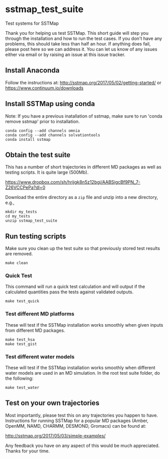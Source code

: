 # sstmap_test_suite
Test systems for SSTMap


Thank you for helping us test SSTMap.   This short guide will step you through the installation and how to run the test cases.   If you don't have any problems, this should take less than half an hour.   If anything does fail, please post here so we can address it. You can let us know of any issues either via email or by raising an issue at this issue tracker.


## Install Anaconda
Follow the instructions at:
http://sstmap.org/2017/05/02/getting-started/
or
https://www.continuum.io/downloads

## Install SSTMap using conda
Note: If you have a previous inatallation of sstmap, make sure to run 'conda remove sstmap' prior to installation.
```
conda config --add channels omnia
conda config --add channels solvationtools
conda install sstmap
```
## Obtain the test suite
This has a number of short trajectories in different MD packages as well as testing scripts.  It is quite large (500Mb).

https://www.dropbox.com/sh/hrijgk8n5z12bgi/AABSigcBf9PN_7-Z26VCCPePa?dl=0

Download the entire directory as a `zip` file and unzip into a new directory, e.g.,
```
mkdir my_tests
cd my_tests
unzip sstmap_test_suite
```
##  Run testing scripts
Make sure you clean up the test suite so that previously stored test results are removed.
```
make clean
```
### Quick Test
This command will run a quick test calculation and will output if the calculated quantities pass the tests against validated outputs.
```
make test_quick
```
### Test different MD platforms
These will test if the SSTMap installation works smoothly when given inputs from different MD packages.
```
make test_hsa
make test_gist
```
### Test different water models
These will test if the SSTMap installation works smoothly when different water models are used in an MD simulation. In the root test suite folder, do the following:
```
make test_water
```
## Test on your own trajectories

Most importantly, please test this on any trajectories you happen to have.   Instructions for running SSTMap for a popular MD packages (Amber, OpenMM, NAMD, CHARMM, DESMOND, Gromacs) can be found at:

http://sstmap.org/2017/05/03/simple-examples/

Any feedback you have on any aspect of this would be much appreciated.  Thanks for your time.

